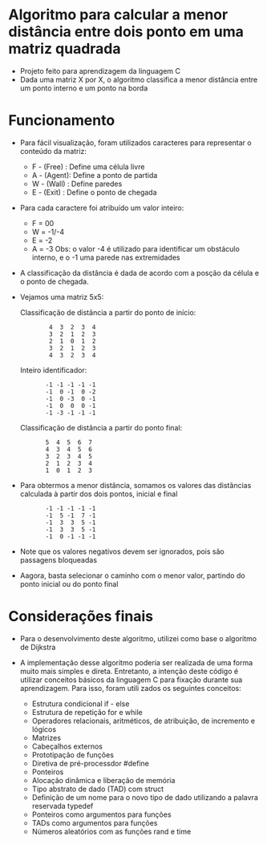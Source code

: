 # Algoritmo para calcular a menor distância entre dois ponto em uma matriz quadrada
 - Projeto feito para aprendizagem da linguagem C
 - Dada uma matriz X por X, o algoritmo classifica a menor distância entre um ponto interno e um ponto na borda
# Funcionamento
 - Para fácil visualização, foram utilizados caracteres para representar o conteúdo da matriz:

    - F - (Free) : Define uma célula livre
    - A - (Agent): Define a ponto de partida
    - W - (Wall) : Define paredes
    - E - (Exit) : Define o ponto de chegada

 - Para cada caractere foi atribuído um valor inteiro:

    - F = 00
    - W = -1/-4
    - E = -2
    - A = -3
    Obs: o valor -4 é utilizado para identificar um obstáculo interno, e o -1 uma parede nas extremidades

 - A classificação da distância é dada de acordo com a posção da célula e o ponto de chegada.
 - Vejamos uma matriz 5x5:

    Classificação de distância a partir do ponto de início:

               4  3  2  3  4
               3  2  1  2  3
               2  1  0  1  2
               3  2  1  2  3
               4  3  2  3  4

    Inteiro identificador:

              -1 -1 -1 -1 -1
              -1  0 -1  0 -2  
              -1  0 -3  0 -1
              -1  0  0  0 -1
              -1 -3 -1 -1 -1

    Classificação de distância a partir do ponto final:
             
              5  4  5  6  7 
              4  3  4  5  6
              3  2  3  4  5
              2  1  2  3  4
              1  0  1  2  3
 
 - Para obtermos a menor distância, somamos os valores das distâncias calculada à partir dos dois pontos, inicial e final

              -1 -1 -1 -1 -1
              -1  5 -1  7 -1
              -1  3  3  5 -1
              -1  3  3  5 -1
              -1  0 -1 -1 -1
 
 - Note que os valores negativos devem ser ignorados, pois são passagens bloqueadas
 - Aagora, basta selecionar o caminho com o menor valor, partindo do ponto inicial ou do ponto final

# Considerações finais
 - Para o desenvolvimento deste algoritmo, utilizei como base o algoritmo de Dijkstra
 - A implementação desse algoritmo poderia ser realizada de uma forma muito mais simples e direta. Entretanto, a intenção 
   deste código é utilizar conceitos básicos da linguagem C para fixação durante sua aprendizagem. Para isso, foram utili
   zados os seguintes conceitos:

      - Estrutura condicional if - else
      - Estrutura de repetição for e while
      - Operadores relacionais, aritméticos, de atribuição, de incremento e lógicos
      - Matrizes
      - Cabeçalhos externos
      - Prototipação de funções
      - Diretiva de pré-processdor #define
      - Ponteiros
      - Alocação dinâmica e liberação de memória
      - Tipo abstrato de dado (TAD) com struct
      - Definição de um nome para o novo tipo de dado utilizando a palavra reservada typedef
      - Ponteiros como argumentos para funções
      - TADs como argumentos para funções
      - Números aleatórios com as funções rand e time

